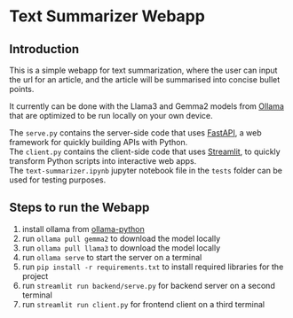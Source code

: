 # Text Summarizer Webapp

## Introduction

This is a simple webapp for text summarization, where the user can input the url for an article,
and the article will be summarised into concise bullet points.

It currently can be done with the Llama3 and Gemma2 models from [Ollama](https://github.com/ollama/ollama/)
that are optimized to be run locally on your own device.

The `serve.py` contains the server-side code that uses [FastAPI](https://github.com/tiangolo/fastapi), a web framework for quickly building APIs with Python.\
The `client.py` contains the client-side code that uses [Streamlit](https://github.com/streamlit/streamlit), to quickly transform Python scripts into interactive web apps.\
The `text-summarizer.ipynb` jupyter notebook file in the `tests` folder can be used for testing purposes.

## Steps to run the Webapp

1. install ollama from [ollama-python](https://github.com/ollama/ollama-python)
2. run `ollama pull gemma2` to download the model locally
3. run `ollama pull llama3` to download the model locally
4. run `ollama serve` to start the server on a terminal
5. run `pip install -r requirements.txt` to install required libraries for the project
6. run `streamlit run backend/serve.py` for backend server on a second terminal
7. run `streamlit run client.py` for frontend client on a third terminal
